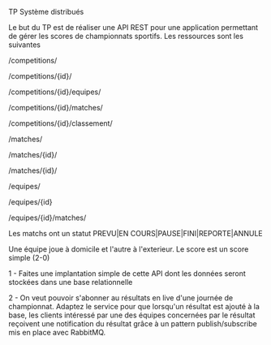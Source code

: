 TP Système distribués

Le but du TP est de réaliser une API REST pour une application permettant de gérer les scores de
championnats sportifs. Les ressources sont les suivantes

/competitions/

/competitions/{id}/

/competitions/{id}/equipes/

/competitions/{id}/matches/

/competitions/{id}/classement/

/matches/

/matches/{id}/

/matches/{id}/

/equipes/

/equipes/{id}

/equipes/{id}/matches/


Les matchs ont un statut
PREVU|EN COURS|PAUSE|FINI|REPORTE|ANNULE

Une équipe joue à domicile et l'autre à l'exterieur.
Le score est un score simple (2-0) 


1 - Faites une implantation simple de cette API dont les données seront stockées dans une base relationnelle

2 - On veut pouvoir s'abonner au résultats en live d'une journée de championnat.
Adaptez le service pour que lorsqu'un résultat est ajouté à la base, les clients intéressé par une des équipes concernées par le résultat
reçoivent une notification du résultat grâce à un pattern publish/subscribe mis en place avec RabbitMQ.
